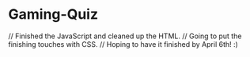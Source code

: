 ﻿# Gaming-Quiz
// Finished the JavaScript and cleaned up the HTML.
// Going to put the finishing touches with CSS.
// Hoping to have it finished by April 6th! :)
